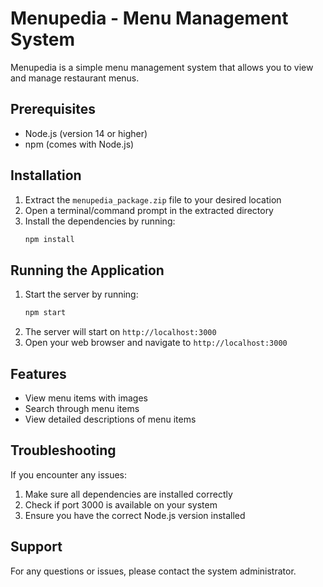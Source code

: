 # Menupedia - Menu Management System

Menupedia is a simple menu management system that allows you to view and manage restaurant menus.

## Prerequisites

- Node.js (version 14 or higher)
- npm (comes with Node.js)

## Installation

1. Extract the `menupedia_package.zip` file to your desired location
2. Open a terminal/command prompt in the extracted directory
3. Install the dependencies by running:
   ```bash
   npm install
   ```

## Running the Application

1. Start the server by running:
   ```bash
   npm start
   ```
2. The server will start on `http://localhost:3000`
3. Open your web browser and navigate to `http://localhost:3000`

## Features

- View menu items with images
- Search through menu items
- View detailed descriptions of menu items

## Troubleshooting

If you encounter any issues:

1. Make sure all dependencies are installed correctly
2. Check if port 3000 is available on your system
3. Ensure you have the correct Node.js version installed

## Support

For any questions or issues, please contact the system administrator. 